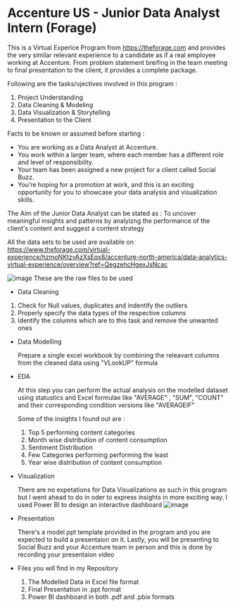# Accenture US - Junior Data Analyst Intern (Forage)
This is a Virtual Experice Program from https://theforage.com and provides the very similar relevant experience to a candidate as if a real employee working at Accenture. From problem statement breifing in the team meeting to final presentation to the client, it provides a complete package.

Following are the tasks/ojectives involved in this program :
1. Project Understanding
2. Data Cleaning & Modeling
3. Data Visualization & Storytelling
4. Presentation to the Client

Facts to be known or assumed before starting :
* You are working as a Data Analyst at Accenture.
* You work within a larger team, where each member has a different role and level of responsibility.
* Your team has been assigned a new project for a client called Social Buzz.
* You’re hoping for a promotion at work, and this is an exciting opportunity for you to showcase your data analysis and visualization skills.

The Aim of the Junior Data Analyst can be stated as : To uncover meaningful insights and patterns by analyizng the performance of the client's content and suggest a content strategy 

All the data sets to be used are available on https://www.theforage.com/virtual-experience/hzmoNKtzvAzXsEqx8/accenture-north-america/data-analytics-virtual-experience/overview?ref=QegzehcHgexJsNcac

 ![image](https://github.com/Cokaine2912/Accenture-Forage/assets/97113663/095960f9-b828-4b6b-baef-3c8cc5d91de0)
These are the raw files to be used

* Data Cleaning

1. Check for Null values, duplicates and indentify the outliers
2. Properly specify the data types of the respective columns
3. Identify the columns which are to this task and remove the unwanted ones
  
* Data Modelling

  Prepare a single excel workbook by combining the releavant columns from the cleaned data using "VLookUP" formula

* EDA

  At this step you can perform the actual analysis on the modelled dataset using statustics and Excel formulae like "AVERAGE" , "SUM", "COUNT" and their corresponding condition versions like "AVERAGEIF"

  Some of the insights I found out are :
  1. Top 5 performing content categories
  2. Month wise distribution of content consumption
  3. Sentiment Distribution
  4. Few Categories performing performing the least
  5. Year wise distribution of content consumption
  

* Visualization

  There are no expetations for Data Visualizations as such in this program but I went ahead to do in oder to express insights in more exciting way. I used Power BI to design an interactive dashboard
  ![image](https://github.com/Cokaine2912/Accenture-Forage/assets/97113663/2d9d2869-6b50-490f-a401-72eba6d751d9)
 

* Presentation

  There's a model ppt template provided in the program and you are expected to build a presentaion on it.
  Lastly, you will be presenting to Social Buzz and your Accenture team in person and this is done by recording your presentaion video
 

* Files you will find in my Repository


  1. The Modelled Data in Excel file format
  2. Final Presentation in .ppt format
  3. Power BI dashboard in both .pdf and .pbix formats
